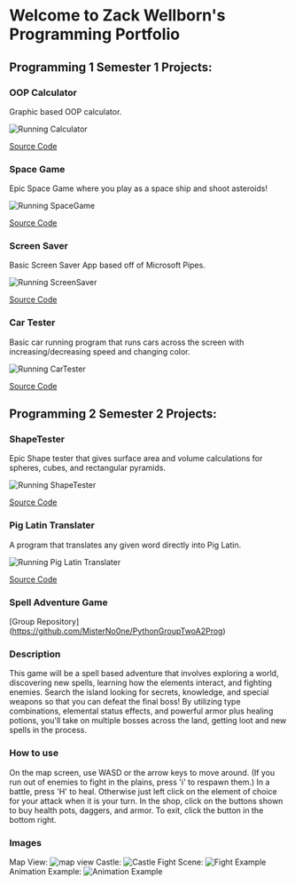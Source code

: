 # Welcome to Zack Wellborn's Programming Portfolio

## Programming 1 Semester 1 Projects:

### OOP Calculator
Graphic based OOP calculator. 

![Running Calculator](Images/Calculator.png)

[Source Code](https://github.com/ZackWellborn/A2ProgrammingPortfolio/tree/main/src/Calculator)

### Space Game

Epic Space Game where you play as a space ship and shoot asteroids!

![Running SpaceGame](Images/SpaceGameScreenshot.png)

[Source Code](https://github.com/ZackWellborn/A2ProgrammingPortfolio/tree/main/src/SpaceGame)

### Screen Saver

Basic Screen Saver App based off of Microsoft Pipes. 

![Running ScreenSaver](Images/ScreenSaver.png)

[Source Code](https://github.com/ZackWellborn/A2ProgrammingPortfolio/tree/main/src/ScreenSaver)

### Car Tester

Basic car running program that runs cars across the screen with increasing/decreasing speed and changing color. 

![Running CarTester](Images/cartester.png)

[Source Code](https://github.com/ZackWellborn/A2ProgrammingPortfolio/tree/main/src/CarTester)

## Programming 2 Semester 2 Projects:

### ShapeTester

Epic Shape tester that gives surface area and volume calculations for spheres, cubes, and rectangular pyramids. 

![Running ShapeTester](Images/ShapeTester.png)

[Source Code](https://github.com/ZackWellborn/A2ProgrammingPortfolio/tree/main/src/ShapeTester)

### Pig Latin Translater
A program that translates any given word directly into Pig Latin. 

![Running Pig Latin Translater](Images/PigLatinScreenshot.png)

[Source Code](https://github.com/ZackWellborn/A2ProgrammingPortfolio/tree/main/src/PigLatinConverter)

### Spell Adventure Game

[Group Repository] (https://github.com/MisterNo0ne/PythonGroupTwoA2Prog) 

### Description
This game will be a spell based adventure that involves exploring a world, discovering new spells, learning how the elements interact, and fighting enemies. Search the island looking for secrets, knowledge, and special weapons so that you can defeat the final boss! By utilizing type combinations, elemental status effects, and powerful armor plus healing potions, you'll take on multiple bosses across the land, getting loot and new spells in the process. 

### How to use
On the map screen, use WASD or the arrow keys to move around. (If you run out of enemies to fight in the plains, press 'i' to respawn them.)
In a battle, press 'H' to heal. Otherwise just left click on the element of choice for your attack when it is your turn.
In the shop, click on the buttons shown to buy health pots, daggers, and armor. To exit, click the button in the bottom right.
### Images

Map View:
![map view](https://github.com/ZackWellborn/A2ProgrammingPortfolio/blob/main/Images/SpellGameMapView.png)
Castle: 
![Castle](https://github.com/MisterNo0ne/PythonGroupTwoA2Prog/assets/111779779/f1f419e4-30fa-4ce3-bd23-15614cc7b793)
Fight Scene:
![Fight Example](https://github.com/MisterNo0ne/PythonGroupTwoA2Prog/blob/main/images/Fight%20Example.png?raw=true)
Animation Example: 
![Animation Example](https://github.com/MisterNo0ne/PythonGroupTwoA2Prog/blob/main/images/Animation%20Example.png?raw=true)


